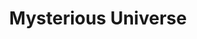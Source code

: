 ---
title: "Mysterious Universe"
description: "Blog and podcast specializing in offbeat news."
url-thumbnail: "http://mysteriousuniverse.org/wp-content/uploads/2012/05/MU_1400.jpg"
url-rss: "http://mysteriousuniverse.org/feed/podcast/"
url-web: "http://mysteriousuniverse.org/"
url-itunes: "https://itunes.apple.com/us/podcast/mysterious-universe/id329937558?mt=2&uo=4"
tags:         [fringe, interview, news, culture]
---